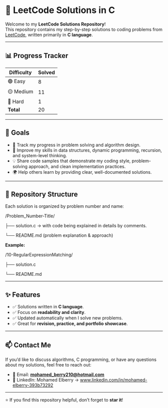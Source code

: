 # 🚀 LeetCode Solutions in C  

Welcome to my **LeetCode Solutions Repository**!  
This repository contains my step-by-step solutions to coding problems from [LeetCode](https://leetcode.com), written primarily in **C language**.  

---

## 📊 Progress Tracker 

| Difficulty | Solved |  
|------------|--------|  
| 🟢 Easy    | 8      |  
| 🟡 Medium  | 11      |  
| 🔴 Hard    | 1      |  
| **Total**  | 20      |   


---

## 🎯 Goals  

- 📘 Track my progress in problem solving and algorithm design.  
- 🧠 Improve my skills in data structures, dynamic programming, recursion, and system-level thinking.  
- 💡 Share code samples that demonstrate my coding style, problem-solving approach, and clean implementation practices.  
- 🌍 Help others learn by providing clear, well-documented solutions.  

---

## 📂 Repository Structure  

Each solution is organized by problem number and name:  

/Problem_Number-Title/

├── solution.c -> with code being explained in details by comments. 

└── README.md (problem explanation & approach)


**Example:**  

/10-RegularExpressionMatching/

├── solution.c

└── README.md


---

## ✨ Features  

- ✅ Solutions written in **C language**.  
- ✅ Focus on **readability and clarity**.  
- ✅ Updated automatically when I solve new problems.  
- ✅ Great for **revision, practice, and portfolio showcase**.  

---

## 📫 Contact Me  

If you’d like to discuss algorithms, C programming, or have any questions about my solutions, feel free to reach out:  

- 📧 Email: **mohamed_berry210@hotmail.com**  
- 💼 LinkedIn: Mohamed Elberry -> www.linkedin.com/in/mohamed-elberry-393b73292

---

⭐️ If you find this repository helpful, don’t forget to **star it**!  

